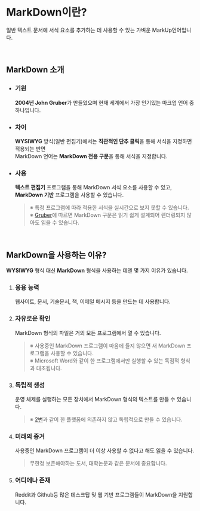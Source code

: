 # **MarkDown이란?**
일반 텍스트 문서에 서식 요소를 추가하는 데 사용할 수 있는 가벼운 MarkUp언어입니다.

<br>

## **MarkDown 소개**
- ### **기원**
    **2004년 John Gruber**가 만들었으며 현재 세계에서 가장 인기있는 마크업 언어 중 하나입니다.
- ### **차이**
    **WYSIWYG** 방식(일반 편집기)에서는 **직관적인 단추 클릭**을 통해 서식을 지정하면 적용되는 반면<br>
    MarkDown 언어는 **MarkDown 전용 구문**을 통해 서식을 지정합니다.
- ### **사용**
    **텍스트 편집기** 프로그램을 통해 MarkDown 서식 요소를 사용할 수 있고,<br>
    **MarkDown 기반** 프로그램을 사용할 수 있습니다.
    >※ 특정 프로그램에 따라 적용한 서식을 실시간으로 보지 못할 수 있습니다.<br>
    >※ [Gruber](https://daringfireball.net/projects/markdown/)에 따르면 MarkDown 구문은 읽기 쉽게 설계되어 렌더링되지 않아도 읽을 수 있습니다.

<br>

## **MarkDown을 사용하는 이유?**
**WYSIWYG** 형식 대신 **MarkDown** 형식을 사용하는 데엔 몇 가지 이유가 있습니다.<br>
1. ### **응용 능력**
    웹사이트, 문서, 기술문서, 책, 이메일 메시지 등을 만드는 데 사용합니다.
2. ### **자유로운 확인**
    MarkDown 형식의 파일은 거의 모든 프로그램에서 열 수 있습니다.
    >※ 사용중인 MarkDown 프로그램이 마음에 들지 않으면 새 MarkDown 프로그램을 사용할 수 있습니다.<br>
    >※ Microsoft Word와 같이 한 프로그램에서만 실행할 수 있는 독점적 형식과 대조됩니다.
3. ### **독립적 생성**
    운영 체제를 실행하는 모든 장치에서 MarkDown 형식의 텍스트를 만들 수 있습니다.
    >※ [2번](#2-markdown-형식의-파일은-거의-모든-프로그램에서-열-수-있습니다)과 같이 한 플랫폼에 의존하지 않고 독립적으로 만들 수 있습니다.
4. ### **미래의 증거**
    사용중인 MarkDown 프로그램이 더 이상 사용할 수 없다고 해도 읽을 수 있습니다.
    >무한정 보존해야하는 도서, 대학논문과 같은 문서에 중요합니다.
5. ### **어디에나 존재**
    Reddit과 Github등 많은 데스크탑 및 웹 기반 프로그램들이 MarkDown을 지원합니다.